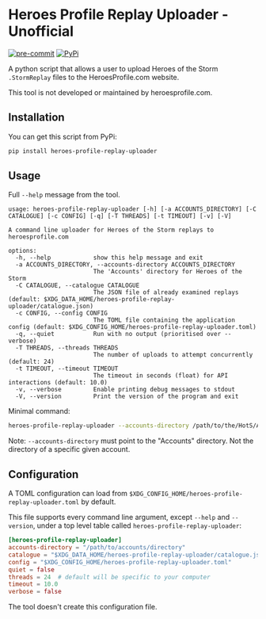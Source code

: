 # Heroes Profile Replay Uploader - Unofficial

[![pre-commit](https://img.shields.io/badge/pre--commit-enabled-brightgreen?logo=pre-commit)](https://github.com/pre-commit/pre-commit)
[![PyPi](https://img.shields.io/pypi/v/heroes-profile-replay-uploader)](https://pypi.org/project/heroes-profile-replay-uploader/)

A python script that allows a user to upload Heroes of the Storm `.StormReplay`
files to the HeroesProfile.com website.

This tool is not developed or maintained by heroesprofile.com.

## Installation

You can get this script from PyPi:

```bash
pip install heroes-profile-replay-uploader
```

## Usage

Full `--help` message from the tool.

```console
usage: heroes-profile-replay-uploader [-h] [-a ACCOUNTS_DIRECTORY] [-C CATALOGUE] [-c CONFIG] [-q] [-T THREADS] [-t TIMEOUT] [-v] [-V]

A command line uploader for Heroes of the Storm replays to heroesprofile.com

options:
  -h, --help            show this help message and exit
  -a ACCOUNTS_DIRECTORY, --accounts-directory ACCOUNTS_DIRECTORY
                        The 'Accounts' directory for Heroes of the Storm
  -C CATALOGUE, --catalogue CATALOGUE
                        The JSON file of already examined replays (default: $XDG_DATA_HOME/heroes-profile-replay-uploader/catalogue.json)
  -c CONFIG, --config CONFIG
                        The TOML file containing the application config (default: $XDG_CONFIG_HOME/heroes-profile-replay-uploader.toml)
  -q, --quiet           Run with no output (prioritised over --verbose)
  -T THREADS, --threads THREADS
                        The number of uploads to attempt concurrently (default: 24)
  -t TIMEOUT, --timeout TIMEOUT
                        The timeout in seconds (float) for API interactions (default: 10.0)
  -v, --verbose         Enable printing debug messages to stdout
  -V, --version         Print the version of the program and exit
```

Minimal command:

```bash
heroes-profile-replay-uploader --accounts-directory /path/to/the/HotS/Accounts/Dir
```

Note: `--accounts-directory` must point to the "Accounts" directory. Not the
directory of a specific given account.

## Configuration

A TOML configuration can load from
`$XDG_CONFIG_HOME/heroes-profile-replay-uploader.toml` by default.

This file supports every command line argument, except `--help` and `--version`,
under a top level table called `heroes-profile-replay-uploader`:

```toml
[heroes-profile-replay-uploader]
accounts-directory = "/path/to/accounts/directory"
catalogue = "$XDG_DATA_HOME/heroes-profile-replay-uploader/catalogue.json"
config = "$XDG_CONFIG_HOME/heroes-profile-replay-uploader.toml"
quiet = false
threads = 24  # default will be specific to your computer
timeout = 10.0
verbose = false
```

The tool doesn't create this configuration file.
